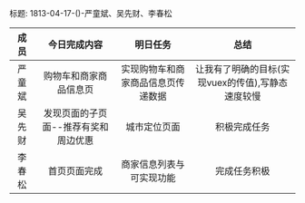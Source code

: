 标题: 1813-04-17-()-严童斌、吴先财、李春松

|    成员    |    今日完成内容    |    明日任务    |    总结   |
|:-------:|:--------------------:|:-------:|:-------:|
|   严童斌  |     购物车和商家商品信息页    |    实现购物车和商家商品信息页传递数据  |   让我有了明确的目标(实现vuex的传值),写静态速度较慢   |
|   吴先财  |     发现页面的子页面--推荐有奖和周边优惠 |    城市定位页面  |    积极完成任务  |
|   李春松  |     首页页面完成    |   商家信息列表与可实现功能   |   完成任务积极   |